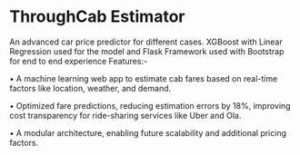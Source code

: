# ThroughCab Estimator

An advanced car price predictor for different cases. XGBoost with Linear Regression used for the model and Flask Framework used with Bootstrap for end to end experience
Features:-

• A machine learning web app to estimate cab fares based on real-time factors like location, weather, and demand.

• Optimized fare predictions, reducing estimation errors by 18%, improving cost transparency for ride-sharing services like Uber
and Ola.

• A modular architecture, enabling future scalability and additional pricing factors.
